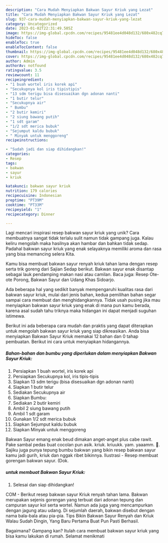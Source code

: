 ```yaml
---
description: "Cara Mudah Menyiapkan Bakwan Sayur Kriuk yang Lezat"
title: "Cara Mudah Menyiapkan Bakwan Sayur Kriuk yang Lezat"
slug: 937-cara-mudah-menyiapkan-bakwan-sayur-kriuk-yang-lezat
category: Uncategorized
date: 2023-01-02T22:31:49.505Z
image: https://img-global.cpcdn.com/recipes/95481ee4d048d132/680x482cq70/bakwan-sayur-kriuk-foto-resep-utama.jpg
hideToc: false
enableToc: true
enableTocContent: false
thumbnail: https://img-global.cpcdn.com/recipes/95481ee4d048d132/680x482cq70/bakwan-sayur-kriuk-foto-resep-utama.jpg
cover: https://img-global.cpcdn.com/recipes/95481ee4d048d132/680x482cq70/bakwan-sayur-kriuk-foto-resep-utama.jpg
author: Admin
authorAv: notfound
ratingvalue: 3.5
reviewcount: 11
recipeingredient:
- "1 buah wortel iris korek api"
- "Secukupnya kol iris tipistipis"
- "13 sdm terigu bisa disesuaikan dgn adonan nanti"
- "1 butir telur"
- "Secukupnya air"
- " Bumbu"
- "2 butir kemiri"
- "2 siung bawang putih"
- "1 sdt garam"
- "1/2 sdt merica bubuk"
- "Sejumput kaldu bubuk"
- " Minyak untuk menggoreng"
recipeinstructions:

- "Sudah jadi dan siap dihidangkan!"
categories:
- Resep
tags:
- bakwan
- sayur
- kriuk

katakunci: bakwan sayur kriuk 
nutrition: 179 calories
recipecuisine: Indonesian
preptime: "PT39M"
cooktime: "PT33M"
recipeyield: "1"
recipecategory: Dinner

---
```





Lagi mencari inspirasi resep bakwan sayur kriuk yang unik? Cara membuatnya sangat tidak terlalu sulit namun tidak gampang juga. Kalau keliru mengolah maka hasilnya akan hambar dan bahkan tidak sedap. Padahal bakwan sayur kriuk yang enak selayaknya memiliki aroma dan rasa yang bisa memancing selera Kita.





Kamu bisa membuat bakwan sayur renyah kriuk tahan lama dengan resep serta trik goreng dari Sajian Sedap berikut. Bakwan sayur enak disantap sebagai lauk pendamping makan nasi atau camilan. Baca juga: Resep Ote-ote Porong, Bakwan Sayur dan Udang Khas Sidoarjo.

Ada beberapa hal yang sedikit banyak mempengaruhi kualitas rasa dari bakwan sayur kriuk, mulai dari jenis bahan, kedua pemilihan bahan segar sampai cara membuat dan menghidangkannya. Tidak usah pusing jika mau menyiapkan bakwan sayur kriuk yang enak di mana pun kamu berada, karena asal sudah tahu triknya maka hidangan ini dapat menjadi suguhan istimewa.






Berikut ini ada beberapa cara mudah dan praktis yang dapat diterapkan untuk mengolah bakwan sayur kriuk yang siap dikreasikan. Anda bisa menyiapkan Bakwan Sayur Kriuk memakai 12 bahan dan 0 tahap pembuatan. Berikut ini cara untuk menyiapkan hidangannya.

<!--inarticleads1-->

##### Bahan-bahan dan bumbu yang diperlukan dalam menyiapkan Bakwan Sayur Kriuk:

1. Persiapkan 1 buah wortel, iris korek api
1. Persiapkan Secukupnya kol, iris tipis-tipis
1. Siapkan 13 sdm terigu (bisa disesuaikan dgn adonan nanti)
1. Siapkan 1 butir telur
1. Sediakan Secukupnya air
1. Siapkan  Bumbu:
1. Sediakan 2 butir kemiri
1. Ambil 2 siung bawang putih
1. Ambil 1 sdt garam
1. Gunakan 1/2 sdt merica bubuk
1. Siapkan Sejumput kaldu bubuk
1. Siapkan  Minyak untuk menggoreng


Bakwan Sayur emang enak beud dimakan anget-anget plus cabe rawit. Pake sambal pedas buat cocolan pun asik. kriuk. kriuukk. yam. yaaamm. 🤤. Sajiku juga punya tepung bumbu bakwan yang bikin resep bakwan sayur kamu jadi gurih, kriuk dan nggak ribet bikinnya. Ilustrasi - Resep membuat gorengan bakwan sayur. (Dok. 

<!--inarticleads2-->

#####  untuk membuat Bakwan Sayur Kriuk:


1. Selesai dan siap dihidangkan!

COM - Berikut resep bakwan sayur Kriuk renyah tahan lama. Bakwan merupakan sejenis gorengan yang terbuat dari adonan tepung dan campuran sayur kol serta wortel. Namun ada juga yang mencampurkan dengan jagung atau udang. Di sejumlah daerah, bakwan disebut dengan nama bala-bala atau pia-pia. Tips Bikin Bakwan Sayur Renyah dan Kriuk Walau Sudah Dingin, Yang Baru Pertama Buat Pun Pasti Berhasil. 

Bagaimana? Gampang kan? Itulah cara membuat bakwan sayur kriuk yang bisa kamu lakukan di rumah. Selamat menikmati
